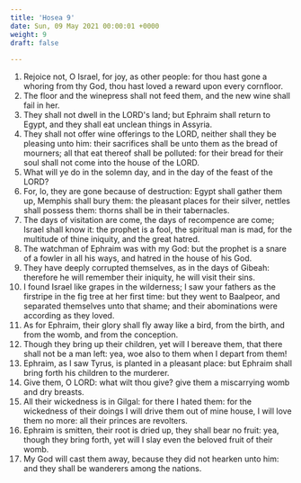 ```yaml
---
title: 'Hosea 9'
date: Sun, 09 May 2021 00:00:01 +0000
weight: 9
draft: false
  
---
```


1. Rejoice not, O Israel, for joy, as other people: for thou hast gone a whoring from thy God, thou hast loved a reward upon every cornfloor.
2. The floor and the winepress shall not feed them, and the new wine shall fail in her.
3. They shall not dwell in the LORD's land; but Ephraim shall return to Egypt, and they shall eat unclean things in Assyria.
4. They shall not offer wine offerings to the LORD, neither shall they be pleasing unto him: their sacrifices shall be unto them as the bread of mourners; all that eat thereof shall be polluted: for their bread for their soul shall not come into the house of the LORD.
5. What will ye do in the solemn day, and in the day of the feast of the LORD?
6. For, lo, they are gone because of destruction: Egypt shall gather them up, Memphis shall bury them: the pleasant places for their silver, nettles shall possess them: thorns shall be in their tabernacles.
7. The days of visitation are come, the days of recompence are come; Israel shall know it: the prophet is a fool, the spiritual man is mad, for the multitude of thine iniquity, and the great hatred.
8. The watchman of Ephraim was with my God: but the prophet is a snare of a fowler in all his ways, and hatred in the house of his God.
9. They have deeply corrupted themselves, as in the days of Gibeah: therefore he will remember their iniquity, he will visit their sins.
10. I found Israel like grapes in the wilderness; I saw your fathers as the firstripe in the fig tree at her first time: but they went to Baalpeor, and separated themselves unto that shame; and their abominations were according as they loved.
11. As for Ephraim, their glory shall fly away like a bird, from the birth, and from the womb, and from the conception.
12. Though they bring up their children, yet will I bereave them, that there shall not be a man left: yea, woe also to them when I depart from them!
13. Ephraim, as I saw Tyrus, is planted in a pleasant place: but Ephraim shall bring forth his children to the murderer.
14. Give them, O LORD: what wilt thou give? give them a miscarrying womb and dry breasts.
15. All their wickedness is in Gilgal: for there I hated them: for the wickedness of their doings I will drive them out of mine house, I will love them no more: all their princes are revolters.
16. Ephraim is smitten, their root is dried up, they shall bear no fruit: yea, though they bring forth, yet will I slay even the beloved fruit of their womb.
17. My God will cast them away, because they did not hearken unto him: and they shall be wanderers among the nations.
